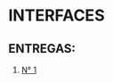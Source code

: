 # INTERFACES

## ENTREGAS:

1. [N° 1](https://ninaencinosa.github.io/INTERFACES/Entregables/1/index.html)

